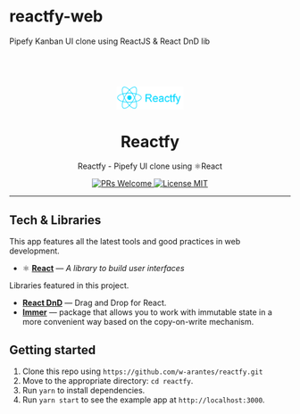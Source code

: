 # reactfy-web
Pipefy Kanban UI clone using ReactJS &amp;  React DnD lib
<h1 align="center">
<br>
  <img src="src/assets/images/reactfy_logo.png" alt="" width="120" width="120">
<br>
<br>
Reactfy
</h1>

<p align="center">Reactfy - Pipefy UI clone using ⚛React </p>


<p align="center">
  <a href="http://makeapullrequest.com">
    <img src="https://img.shields.io/badge/PRs-welcome-brightgreen.svg?style=flat-square" alt="PRs Welcome">
  </a>
  <a href="https://opensource.org/licenses/MIT">
    <img src="https://img.shields.io/badge/license-MIT-blue.svg?style=flat-square" alt="License MIT">
  </a>
</p>

<hr />

## **Tech & Libraries**

This app features all the latest tools and good practices in web development.

- ⚛ [**React**](https://pt-br.reactjs.org/) — *A library to build user interfaces*

Libraries featured in this project.

- [**React DnD**](https://expressjs.com/pt-br/) — Drag and Drop for React.
- [**Immer**](https://react-dnd.github.io/react-dnd/about) — package that allows you to work with immutable state in a more convenient way based on the copy-on-write mechanism.


## Getting started

1. Clone this repo using `https://github.com/w-arantes/reactfy.git`
2. Move to the appropriate directory: `cd reactfy`.<br />
3. Run `yarn` to install dependencies.<br />
4. Run `yarn start` to see the example app at `http://localhost:3000`.

